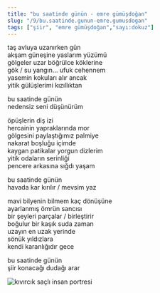 ```yaml
---
title: "bu saatinde günün - emre gümüşdoğan"
slug: "/9/bu.saatinde.gunun-emre.gumusdogan"
tags: ["şiir", "emre gümüşdoğan","sayı:dokuz"]
---
```

taş avluya uzanırken gün  
akşam güneşine yaslarım yüzümü\
gölgeler uzar böğrülce köklerine\
gök / su yangın... ufuk cehennem\
yasemin kokuları alır ancak\
yitik gülüşlerimi kızıllıktan

bu saatinde günün\
nedensiz seni düşünürüm

öpüşlerin diş izi\
hercainin yapraklarında mor\
gölgesini paylaştığımız palmiye\
nakarat boşluğu içimde\
kaygan patikalar yorgun dizlerim\
yitik odaların serinliği\
pencere arkasına sığdı yaşam

bu saatinde günün\
havada kar kırılır / mevsim yaz

mavi bilyenin bilmem kaç dönüşüne\
ayarlanmış ömrün sancısı\
bir şeyleri parçalar / birleştirir\
boğulur bir kaşık suda zaman\
uzayın en uzak yerinde\
sönük yıldızlara\
kendi karanlığıdır gece

bu saatinde günün\
şiir konacağı dudağı arar

![kıvırcık saçlı insan portresi](/img/99.16.jpg)
